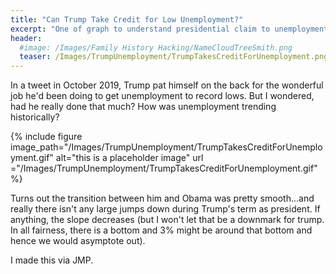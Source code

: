 ```yaml
---
title: "Can Trump Take Credit for Low Unemployment?"
excerpt: "One of graph to understand presidential claim to unemployment"
header:
  #image: /Images/Family History Hacking/NameCloudTreeSmith.png
  teaser: /Images/TrumpUnemployment/TrumpTakesCreditForUnemployment.png
---
```


In a tweet in October 2019, Trump pat himself on the back for the wonderful job he'd been doing to get unemployment to record lows. But I wondered, had he really done that much? How was unemployment trending historically?

{% include figure image_path="/Images/TrumpUnemployment/TrumpTakesCreditForUnemployment.gif" alt="this is a placeholder image"  url ="/Images/TrumpUnemployment/TrumpTakesCreditForUnemployment.gif" %}

Turns out the transition between him and Obama was pretty smooth...and really there isn't any large jumps down during Trump's term as president. If anything, the slope decreases (but I won't let that be a downmark for trump. In all fairness, there is a bottom and 3% might be around that bottom and hence we would asymptote out).

I made this via JMP.
